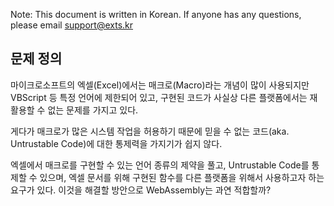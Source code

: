 Note: This document is written in Korean. If anyone has any questions, please email support@exts.kr

## 문제 정의
마이크로소프트의 엑셀(Excel)에서는 매크로(Macro)라는 개념이 많이 사용되지만 VBScript 등 특정 언어에 제한되어 있고, 구현된 코드가 사실상 다른 플랫폼에서는 재활용할 수 없는 문제를 가지고 있다.

게다가 매크로가 많은 시스템 작업을 허용하기 때문에 믿을 수 없는 코드(aka. Untrustable Code)에 대한 통제력을 가지기가 쉽지 않다.

엑셀에서 매크로를 구현할 수 있는 언어 종류의 제약을 풀고, Untrustable Code를 통제할 수 있으며, 엑셀 문서를 위해 구현된 함수를 다른 플랫폼을 위해서 사용하고자 하는 요구가 있다. 이것을 해결할 방안으로 WebAssembly는 과연 적합할까?




